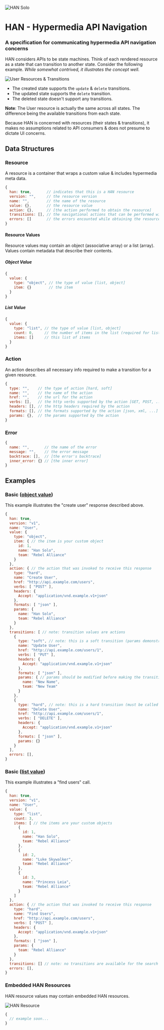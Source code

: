![HAN Solo](https://raw2.github.com/hopsoft/han/master/han.gif)

# HAN - Hypermedia API Navigation

### A specification for communicating hypermedia API navigation concerns

HAN considers APIs to be state machines.
Think of each rendered resource as a state that can transition to another state.
Consider the following example.
*While somewhat contrived, it illustrates the concept well.*

![User Resources & Transitions](https://raw2.github.com/hopsoft/han/master/user-example.png)

* The created state supports the `update` & `delete` transitions.
* The updated state supports the `delete` transition.
* The deleted state doesn't support any transitions.

**Note**: The User resource is actually the same across all states.
The difference being the available transitions from each state.

Because HAN is concerned with resources (their states & transitions),
it makes no assumptions related to API consumers & does not presume to dictate UI concerns.

## Data Structures

### Resource

A resource is a container that wraps a custom value & includes hypermedia meta data.

```javascript
{
  han: true,       // indicates that this is a HAN resource
  version: "",     // the resource version
  name: "",        // the name of the resource
  value: {},       // the resource value
  action: {},      // [the action performed to obtain the resource]
  transitions: [], // the navigational actions that can be performed with the resource
  errors: []       // the errors encounted while obtaining the resource
}
```

#### Resource Values

Resource values may contain an object (associative array) or a list (array).
Values contain metadata that describe their contents.

##### Object Value

```javascript
{
  value: {
    type: "object", // the type of value [list, object]
    item: {}        // the item
  }
}
```

##### List Value

```javascript
{
  value: {
    type: "list", // the type of value [list, object]
    count: 0,     // the number of items in the list (required for list types)
    items: []     // this list of items
  }
}
```

### Action

An action describes all necessary info required to make a transition for a given resource.

```javascript
{
  type: "",    // the type of action [hard, soft]
  name: "",    // the name of the action
  href: "",    // the url for the action
  verbs: [],   // the http verbs supported by the action [GET, POST, ...]
  headers: [], // the http headers required by the action
  formats: [], // the formats supported by the action [json, xml, ...]
  params: {},  // the params supported by the action
}
```

### Error

```javascript
{
  name: "",       // the name of the error
  message: "",    // the error message
  backtrace: [],  // [the error's backtrace]
  inner_error: {} // [the inner error]
}
```

## Examples

### Basic ([object value](#object-value))

This example illustrates the "create user" response described above.

```javascript
{
  han: true,
  version: "v1",
  name: "User",
  value: {
    type: "object",
    item: { // the item is your custom object
      id: 1,
      name: "Han Solo",
      team: "Rebel Alliance"
    }
  },
  action: { // the action that was invoked to receive this response
    type: "hard",
    name: "Create User",
    href: "http://api.example.com/users",
    verbs: [ "POST" ],
    headers: {
      Accept: "application/vnd.example.v1+json"
    },
    formats: [ "json" ],
    params: {
      name: "Han Solo",
      team: "Rebel Alliance"
    }
  },
  transitions: [ // note: transition values are actions
    {
      type: "soft", // note: this is a soft transition (params demonstrate possiblities)
      name: "Update User",
      href: "http://api.example.com/users/1",
      verbs: [ "PUT" ],
      headers: {
        Accept: "application/vnd.example.v1+json"
      },
      formats: [ "json" ],
      params: { // params should be modified before making the transition
        name: "New Name",
        team: "New Team"
      }
    },
    {
      type: "hard", // note: this is a hard transition (must be called exactly as presented)
      name: "Delete User",
      href: "http://api.example.com/users/1",
      verbs: [ "DELETE" ],
      headers: {
        Accept: "application/vnd.example.v1+json"
      },
      formats: [ "json" ],
      params: {}
    }
  ],
  errors: [],
}
```

### Basic ([list value](#list-value))

This example illustrates a "find users" call.

```javascript
{
  han: true,
  version: "v1",
  name: "User",
  value: {
    type: "list",
    count: 3,
    items: [ // the items are your custom objects
      {
        id: 1,
        name: "Han Solo",
        team: "Rebel Alliance"
      },
      {
        id: 2,
        name: "Luke Skywalker",
        team: "Rebel Alliance"
      },
      {
        id: 3,
        name: "Princess Leia",
        team: "Rebel Alliance"
      }
    ]
  },
  action: { // the action that was invoked to receive this response
    type: "hard",
    name: "Find Users",
    href: "http://api.example.com/users",
    verbs: [ "POST" ],
    headers: {
      Accept: "application/vnd.example.v1+json"
    },
    formats: [ "json" ],
    params: {
      team: "Rebel Alliance"
    }
  },
  transitions: [] // note: no transitions are available for the search result itself
  errors: [],
}
```

### Embedded HAN Resources

HAN resource values may contain embedded HAN resources.

![HAN Resource](https://raw2.github.com/hopsoft/han/master/resource.png)

```javascript
{
  // example soon...
}
```

